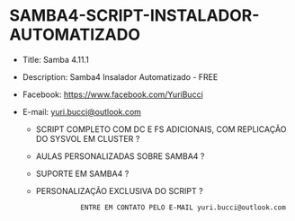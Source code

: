 # SAMBA4-SCRIPT-INSTALADOR-AUTOMATIZADO

* Title:              Samba 4.11.1
* Description:        Samba4 Insalador Automatizado - FREE
* Facebook:           https://www.facebook.com/YuriBucci
* E-mail:             yuri.bucci@outlook.com

     * SCRIPT COMPLETO COM DC E FS ADICIONAIS, COM REPLICAÇÃO DO SYSVOL EM CLUSTER ?   
     * AULAS PERSONALIZADAS SOBRE SAMBA4 ?                                             
     * SUPORTE EM SAMBA4 ?                                                             
     * PERSONALIZAÇÃO EXCLUSIVA DO SCRIPT ?                                            
                                                                                       
                      ENTRE EM CONTATO PELO E-MAIL yuri.bucci@outlook.com
